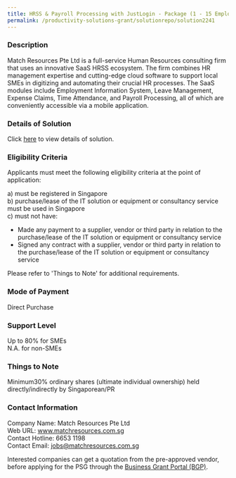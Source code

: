 ```yaml
---
title: HRSS & Payroll Processing with JustLogin - Package (1 - 15 Employees)
permalink: /productivity-solutions-grant/solutionrepo/solution2241
---
```


### Description

Match Resources Pte Ltd is a full-service Human Resources consulting firm that uses an innovative SaaS HRSS ecosystem. The firm combines HR management expertise and cutting-edge cloud software to support local SMEs in digitizing and automating their crucial HR processes. The SaaS modules include Employment Information System, Leave Management, Expense Claims, Time Attendance, and Payroll Processing, all of which are conveniently accessible via a mobile application.

### Details of Solution

Click <a href='https://www.gobusiness.gov.sg/images/psg/DesensitisedMatchResourcesPayrollAnnex3CRwef27May2021_Part_1.pdf' target='_blank' rel='noopener'>here</a> to view details of solution.

### Eligibility Criteria

Applicants must meet the following eligibility criteria at the point of application:

a) must be registered in Singapore <br>
b) purchase/lease of the IT solution or equipment or consultancy service must be used in Singapore <br>
c) must not have:
- Made any payment to a supplier, vendor or third party in relation to the purchase/lease of the IT solution or equipment or consultancy service
- Signed any contract with a supplier, vendor or third party in relation to the purchase/lease of the IT solution or equipment or consultancy service

Please refer to 'Things to Note' for additional requirements.

### Mode of Payment
Direct Purchase

### Support Level
Up to 80% for SMEs <br>
N.A. for non-SMEs

### Things to Note
Minimum30% ordinary shares (ultimate individual ownership) held directly/indirectly by Singaporean/PR

### Contact Information
Company Name: Match Resources Pte Ltd<br>Web URL: www.matchresources.com.sg<br>Contact Hotline: 6653 1198<br>Contact Email: jobs@matchresources.com.sg<br>

Interested companies can get a quotation from the pre-approved vendor, before applying for the PSG through the <a target='_blank' rel='noopener' href='https://www.businessgrants.gov.sg/'>Business Grant Portal (BGP)</a>.
